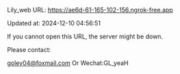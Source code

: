 Lily_web URL: https://ae6d-61-165-102-156.ngrok-free.app

Updated at: 2024-12-10 04:56:51

If you cannot open this URL, the server might be down.

Please contact: 

goley04@foxmail.com Or Wechat:GL_yeaH
